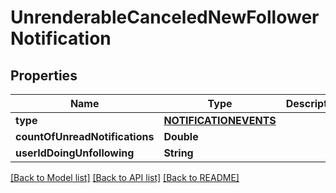 # UnrenderableCanceledNewFollowerNotification

## Properties
Name | Type | Description | Notes
------------ | ------------- | ------------- | -------------
**type** | [**NOTIFICATIONEVENTS**](NOTIFICATIONEVENTS.md) |  | 
**countOfUnreadNotifications** | **Double** |  | 
**userIdDoingUnfollowing** | **String** |  | 

[[Back to Model list]](../README.md#documentation-for-models) [[Back to API list]](../README.md#documentation-for-api-endpoints) [[Back to README]](../README.md)


